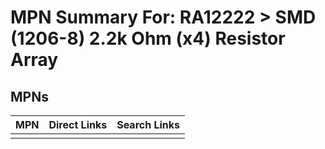 



# MPN Summary For: RA12222 > SMD (1206-8) 2.2k Ohm (x4) Resistor Array

## MPNs
  

|MPN|Direct Links|Search Links|
| :--- | :--- | :--- |
||||

